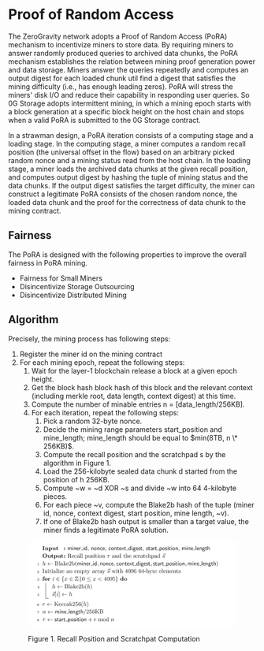 # Proof of Random Access

The ZeroGravity network adopts a Proof of Random Access (PoRA) mechanism to incentivize miners to store data. By requiring miners to answer randomly produced queries to archived data chunks, the PoRA mechanism establishes the relation between mining proof generation power and data storage. Miners answer the queries repeatedly and computes an output digest for each loaded chunk util find a digest that satisfies the mining difficulty (i.e., has enough leading zeros). PoRA will stress the miners' disk I/O and reduce their capability in responding user queries. So 0G Storage adopts intermittent mining, in which a mining epoch starts with a block generation at a specific block height on the host chain and stops when a valid PoRA is submitted to the 0G Storage contract.

In a strawman design, a PoRA iteration consists of a computing stage and a loading stage. In the computing stage, a miner computes a random recall position (the universal offset in the flow) based on an arbitrary picked random nonce and a mining status read from the host chain. In the loading stage, a miner loads the archived data chunks at the given recall position, and computes output digest by hashing the tuple of mining status and the data chunks. If the output digest satisfies the target difficulty, the miner can construct a legitimate PoRA consists of the chosen random nonce, the loaded data chunk and the proof for the correctness of data chunk to the mining contract.&#x20;

## Fairness

The PoRA is designed with the following properties to improve the overall fairness in PoRA mining.

* Fairness for Small Miners
* Disincentivize Storage Outsourcing
* Disincentivize Distributed Mining

## Algorithm

Precisely, the mining process has following steps:

1. Register the miner id on the mining contract
2. For each mining epoch, repeat the following steps:
   1. Wait for the layer-1 blockchain release a block at a given epoch height.
   2. Get the block hash block hash of this block and the relevant context (including merkle root, data length, context digest) at this time.
   3. Compute the number of minable entries n = \[data\_length/256KB].
   4. For each iteration, repeat the following steps:
      1. Pick a random 32-byte nonce.
      2. Decide the mining range parameters start\_position and mine\_length; mine\_length should be equal to $min(8TB, n \* 256KB)$.
      3. Compute the recall position and the scratchpad s by the algorithm in Figure 1.
      4. Load the 256-kilobyte sealed data chunk d started from the position of h 256KB.
      5. Compute \~w = \~d XOR \~s and divide \~w into 64 4-kilobyte pieces.
      6. For each piece \~v, compute the Blake2b hash of the tuple (miner id, nonce, context digest, start position, mine length, \~v).
      7. If one of Blake2b hash output is smaller than a target value, the miner finds a legitimate PoRA solution.

<figure><img src="../../.gitbook/assets/image (3).png" alt=""><figcaption><p>Figure 1. Recall Position and Scratchpat Computation</p></figcaption></figure>
